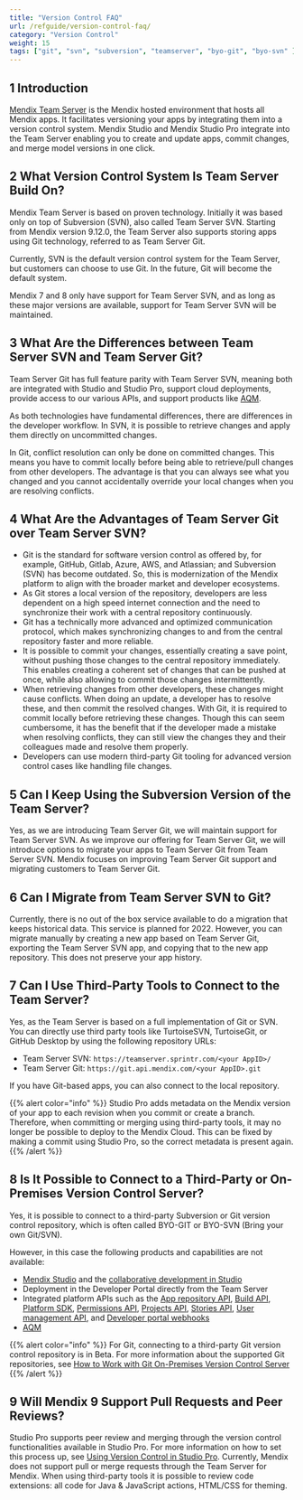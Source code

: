 ```yaml
---
title: "Version Control FAQ"
url: /refguide/version-control-faq/
category: "Version Control"
weight: 15
tags: ["git", "svn", "subversion", "teamserver", "byo-git", "byo-svn" ]
---
```


## 1 Introduction
[Mendix Team Server](/developerportal/collaborate/team-server/) is the Mendix hosted environment that hosts all Mendix apps. It facilitates versioning your apps by integrating them into a version control system. Mendix Studio and Mendix Studio Pro integrate into the Team Server enabling you to create and update apps, commit changes, and merge model versions in one click.

## 2 What Version Control System Is Team Server Build On?

Mendix Team Server is based on proven technology. Initially it was based only on top of Subversion (SVN), also called Team Server SVN. Starting from Mendix version 9.12.0, the Team Server also supports storing apps using Git technology, referred to as Team Server Git. 

Currently, SVN is the default version control system for the Team Server, but customers can choose to use Git. In the future, Git will become the default system. 

Mendix 7 and 8 only have support for Team Server SVN, and as long as these major versions are available, support for Team Server SVN will be maintained.


## 3 What Are the Differences between Team Server SVN and Team Server Git?

Team Server Git has full feature parity with Team Server SVN, meaning both are integrated with Studio and Studio Pro, support cloud deployments, provide access to our various APIs, and support products like [AQM](/addons/aqm-addon/). 

As both technologies have fundamental differences, there are differences in the developer workflow. In SVN, it is possible to retrieve changes and apply them directly on uncommitted changes. 

In Git, conflict resolution can only be done on committed changes. This means you have to commit locally before being able to retrieve/pull changes from other developers. The advantage is that you can always see what you changed and you cannot accidentally override your local changes when you are resolving conflicts.

## 4 What Are the Advantages of Team Server Git over Team Server SVN?
* Git is the standard for software version control as offered by, for example, GitHub, Gitlab, Azure, AWS, and Atlassian; and Subversion (SVN) has become outdated. So, this is modernization of the Mendix platform to align with the broader market and developer ecosystems.
* As Git stores a local version of the repository, developers are less dependent on a high speed internet connection and the need to synchronize their work with a central repository continuously. 
* Git has a technically more advanced and optimized communication protocol, which makes synchronizing changes to and from the central repository faster and more reliable.
* It is possible to commit your changes, essentially creating a save point, without pushing those changes to the central repository immediately. This enables creating a coherent set of changes that can be pushed at once, while also allowing to commit those changes intermittently.
* When retrieving changes from other developers, these changes might cause conflicts. When doing an update, a developer has to resolve these, and then commit the resolved changes. With Git, it is required to commit locally before retrieving these changes. Though this can seem cumbersome, it has the benefit that if the developer made a mistake when resolving conflicts, they can still view the changes they and their colleagues made and resolve them properly.
* Developers can use modern third-party Git tooling for advanced version control cases like handling file changes.

## 5 Can I Keep Using the Subversion Version of the Team Server?
Yes, as we are introducing Team Server Git, we will maintain support for Team Server SVN. As we improve our offering for Team Server Git, we will introduce options to migrate your apps to Team Server Git from Team Server SVN.
Mendix focuses on improving Team Server Git support and migrating customers to Team Server Git.


## 6 Can I Migrate from Team Server SVN to Git?

Currently, there is no out of the box service available to do a migration that keeps historical data. This service is planned for 2022.
However, you can migrate manually by creating a new app based on Team Server Git, exporting the Team Server SVN app, and copying that to the new app repository. This does not preserve your app history.


## 7 Can I Use Third-Party Tools to Connect to the Team Server?

Yes, as the Team Server is based on a full implementation of Git or SVN. You can directly use third party tools like TurtoiseSVN, TurtoiseGit, or GitHub Desktop by using the following repository URLs:

* Team Server SVN: `https://teamserver.sprintr.com/<your AppID>/` 
* Team Server Git: `https://git.api.mendix.com/<your AppID>.git`

If you have Git-based apps, you can also connect to the local repository. 

{{% alert color="info" %}}
Studio Pro adds metadata on the Mendix version of your app to each revision when you commit or create a branch. Therefore, when committing or merging using third-party tools, it may no longer be possible to deploy to the Mendix Cloud. This can be fixed by making a commit using Studio Pro, so the correct metadata is present again.
{{% /alert %}}


## 8 Is It Possible to Connect to a Third-Party or On-Premises Version Control Server?

Yes, it is possible to connect to a third-party Subversion or Git version control repository, which is often called BYO-GIT or BYO-SVN (Bring your own Git/SVN).

However, in this case the following products and capabilities are not available:

* [Mendix Studio](/studio/general/) and the [collaborative development in Studio](/studio/collaboration/)
* Deployment in the Developer Portal directly from the Team Server
* Integrated platform APIs such as the [App repository API](/apidocs-mxsdk/apidocs/app-repository-api/), [Build API](apidocs-mxsdk/apidocs/build-api/), [Platform SDK](/apidocs-mxsdk/mxsdk/), [Permissions API](/apidocs-mxsdk/apidocs/permissions-api/), [Projects API](/apidocs-mxsdk/apidocs/projects-api/), [Stories API](/apidocs-mxsdk/apidocs/stories-api/), [User management API](/apidocs-mxsdk/apidocs/user-management-api/), and [Developer portal webhooks](/apidocs-mxsdk/apidocs/webhooks-sprints/)
* [AQM](/addons/aqm-addon/) 

{{% alert color="info" %}}
For Git, connecting to a third-party Git version control repository is in Beta. For more information about the supported Git repositories, see [How to Work with Git On-Premises Version Control Server](/howto/collaboration-requirements-management/on-premises-git-howto/#preparing-your-repo)
{{% /alert %}}


## 9 Will Mendix 9 Support Pull Requests and Peer Reviews? 

Studio Pro supports peer review and merging through the version control functionalities available in Studio Pro. For more information on how to set this process up, see [Using Version Control in Studio Pro](refguide/using-version-control-in-studio-pro/).
Currently, Mendix does not support pull or merge requests through the Team Server for Mendix. When using third-party tools it is possible to review code extensions: all code for Java & JavaScript actions, HTML/CSS for theming.


